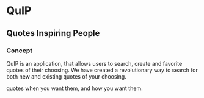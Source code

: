 # QuIP
## Quotes Inspiring People

### Concept
QuIP is an application, that allows users to search, create and favorite quotes of their choosing.
We have created a revolutionary way to search for both new and existing quotes of your choosing.

quotes when you want them, and how you want them.



